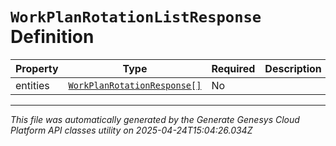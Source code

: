# `WorkPlanRotationListResponse` Definition

| Property | Type | Required | Description |
|----------|------|----------|-------------|
| entities | [`WorkPlanRotationResponse[]`](workplanrotationresponse-definition.md) | No |  |

---

*This file was automatically generated by the Generate Genesys Cloud Platform API classes utility on 2025-04-24T15:04:26.034Z*